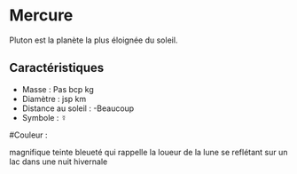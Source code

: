 
# Mercure

Pluton est la planète la plus éloignée du soleil.


## Caractéristiques

- Masse : Pas bcp kg
- Diamètre : jsp km
- Distance au soleil :
  -Beaucoup
- Symbole : &#x263F;

#Couleur :

magnifique teinte bleueté qui rappelle la loueur de la lune se reflétant sur un lac dans une nuit hivernale

